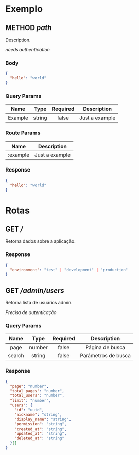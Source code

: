 # Exemplo

## METHOD _path_

Description.

_needs authentication_

### Body

```json
{
  "hello": "world"
}
```

### Query Params

|  Name   |  Type  | Required |  Description   |
| :-----: | :----: | :------: | :------------: |
| Example | string |  false   | Just a example |

### Route Params

|   Name   |  Description   |
| :------: | :------------: |
| :example | Just a example |

### Response

```json
{
  "hello": "world"
}
```

# Rotas

## GET _/_

Retorna dados sobre a aplicação.

### Response

```json
{
  "environment": "test" | "development" | "production"
}
```

## GET _/admin/users_

Retorna lista de usuários admin.

_Precisa de autenticação_

### Query Params

|  Name  |  Type  | Required |     Description     |
| :----: | :----: | :------: | :-----------------: |
|  page  | number |  false   |   Página de busca   |
| search | string |  false   | Parâmetros de busca |

### Response

```json
{
  "page": "number",
  "total_pages": "number",
  "total_users": "number",
  "limit": "number",
  "users": {
    "id": "uuid",
    "nickname": "string",
    "display_name": "string",
    "permission": "string",
    "created_at": "string",
    "updated_at": "string",
    "deleted_at": "string"
  }[]
}
```
